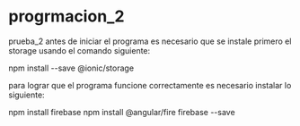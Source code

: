 # progrmacion_2

prueba_2 antes de iniciar el programa es necesario que se instale primero el storage usando el comando siguiente:

npm install --save @ionic/storage

para lograr que el programa funcione correctamente es necesario instalar lo siguiente:

npm install firebase npm install @angular/fire firebase --save
